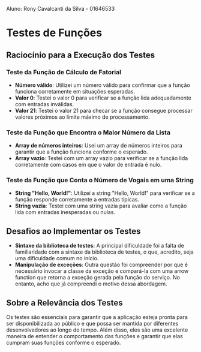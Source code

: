 Aluno: Rony Cavalcanti da Silva - 01646533
# Testes de Funções

## Raciocínio para a Execução dos Testes

### Teste da Função de Cálculo de Fatorial
- **Número válido**: Utilizei um número válido para confirmar que a função funciona corretamente em situações esperadas.
- **Valor 0**: Testei o valor 0 para verificar se a função lida adequadamente com entradas inválidas.
- **Valor 21**: Testei o valor 21 para checar se a função consegue processar valores próximos ao limite máximo de processamento.

### Teste da Função que Encontra o Maior Número da Lista
- **Array de números inteiros**: Usei um array de números inteiros para garantir que a função funciona conforme o esperado.
- **Array vazio**: Testei com um array vazio para verificar se a função lida corretamente com casos em que o valor de entrada é nulo.

### Teste da Função que Conta o Número de Vogais em uma String
- **String "Hello, World!"**: Utilizei a string "Hello, World!" para verificar se a função responde corretamente a entradas típicas.
- **String vazia**: Testei com uma string vazia para avaliar como a função lida com entradas inesperadas ou nulas.

## Desafios ao Implementar os Testes

- **Sintaxe da biblioteca de testes**: A principal dificuldade foi a falta de familiaridade com a sintaxe da biblioteca de testes, o que, acredito, seja uma dificuldade comum no início.
- **Manipulação de exceções**: Outra questão foi compreender por que é necessário invocar a classe da exceção e compará-la com uma arrow function que retorna a exceção gerada pela função do serviço. No entanto, acho que já compreendi o motivo dessa abordagem.

## Sobre a Relevância dos Testes

Os testes são essenciais para garantir que a aplicação esteja pronta para ser disponibilizada ao público e que possa ser mantida por diferentes desenvolvedores ao longo do tempo. Além disso, eles são uma excelente maneira de entender o comportamento das funções e garantir que elas cumpram suas funções conforme o esperado.

